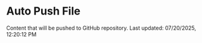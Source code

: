 # Auto Push File

Content that will be pushed to GitHub repository.
Last updated: 07/20/2025, 12:20:12 PM